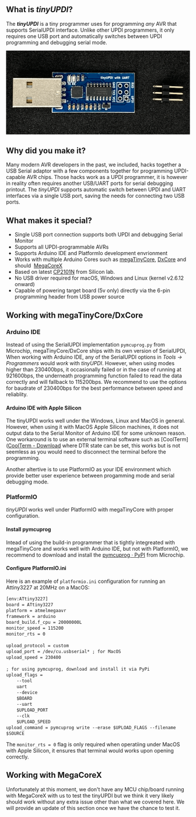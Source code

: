 ## What is *tinyUPDI*?

The ***tinyUPDI*** is a tiny programmer uses for programming *any* AVR that supports SerialUPDI interface. Unlike other UPDI programmers, it only requires one USB port and automatically switches between UPDI programming and debugging serial mode.

![tinyUPDI](https://github.com/techstudio-design/tinyUPDI/blob/main//tinyUPDI.png)

## Why did you make it?

Many modern AVR developers in the past, we included, hacks together a USB Serial adaptor with a few components 
together 
for programming UPDI-capable AVR chips. Those hacks work as a UPDI programmer, it is however in reality often 
requires another USB/UART 
ports for serial debugging printout.  The *tinyUPDI* 
supports automatic switch 
between UPDI and UART interfaces via a single USB port, saving the needs for connecting two USB ports.

## What makes it special?

- Single USB port connection supports both UPDI and debugging Serial Monitor
- Supports all UPDI-programmable AVRs
- Supports Arduino IDE and PlatformIo development envrionment
- Works with multiple Arduino Cores such as [megaTinyCore](https://github.com/SpenceKonde/megaTinyCore), [DxCore](https://github.com/SpenceKonde/DxCore) and should  [MegaCoreX](https://github.com/MCUdude/MegaCoreX)
- Based on latest [CP2101N](https://www.silabs.com/documents/public/data-sheets/CP2101.pdf) from Silicon lab.
- No USB driver required for macOS, Windows and Linux (kernel v2.6.12 onward)
- Capable of powering target board (5v only) directly via the 6-pin programming header from USB power source

## Working with megaTinyCore/DxCore

### Arduino IDE

Instead of using the SerialUPDI implementation `pymcuprog.py` from Microchip, megaTinyCore/DxCore ships with its own version of SerialUPDI, When working with Arduino IDE, any of the SerialUPDI options in *Tools -> Programmers* would *work* with *tinyUPDI*. However, when using modes higher than 230400bps, it occasionally failed or in the case of running at  921600bps, the underneath programming function failed to read the data correctly and will fallback to 115200bps. We recommend to use the options for baudrate of 230400bps for the best performance between speed and reliablity.

#### Arduino IDE with Apple Silicon

The tinyUPDI works well under the Windows, Linux and MacOS in general. However, when using it with MacOS Apple Silicon machines, it does not output data to the Serial Monitor of Arduino IDE for some unknown reason. One workaround is to use an external terminal software such as [CoolTerm]([CoolTerm - Download](https://coolterm.en.lo4d.com/windows) where DTR state can be set, this works but is not seemless as you would need to disconnect the terminal before the programming.

Another altertive is to use PlatformIO as your IDE environment which provide better user experience between progamming mode and serial debugging mode. 

### PlatformIO

*tinyUPDI* works well under PlatformIO with megaTinyCore with proper configuration. 

#### Install pymcuprog

Intead of using the build-in programmer that is tightly integreated with megaTinyCore and works well with Arduino IDE, but not with PlatformIO, we recommend to download and install the [pymcuprog · PyPI](https://pypi.org/project/pymcuprog/) from Microchip.

#### Configure PlatformIO.ini

Here is an example of `platformio.ini` configuration for running an Attiny3227 at 20MHz on a MacOS:

```
[env:ATtiny3227]
board = ATtiny3227
platform = atmelmegaavr
framework = arduino
board_build.f_cpu = 20000000L
monitor_speed = 115200
monitor_rts = 0

upload_protocol = custom
upload_port = /dev/cu.usbserial* ; for MacOS
upload_speed = 230400

; for using pymcuprog, download and install it via PyPi
upload_flags =
    --tool
    uart
    --device
    $BOARD
    --uart
    $UPLOAD_PORT
    --clk
    $UPLOAD_SPEED
upload_command = pymcuprog write --erase $UPLOAD_FLAGS --filename $SOURCE
```

The `monitor_rts = 0` flag is only required when operatiing under MacOS with Apple Silicon, it ensures that terminal would works upon opening correctly.

## Working with MegaCoreX

Unfortunately at this moment, we don't have any MCU chip/board running with MegaCoreX with us to test the tinyUPDI 
but we think it very likely should work without any extra issue other than what we covered here. We will provide 
an update of this section once we have the chance to test it.
